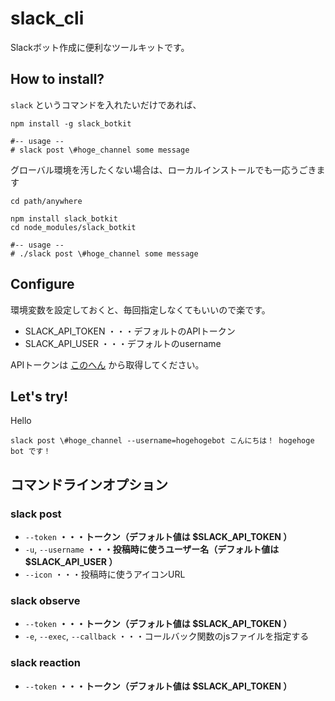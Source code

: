 # slack_cli
Slackボット作成に便利なツールキットです。

## How to install?

`slack` というコマンドを入れたいだけであれば、
```
npm install -g slack_botkit

#-- usage --
# slack post \#hoge_channel some message
```

グローバル環境を汚したくない場合は、ローカルインストールでも一応うごきます
```
cd path/anywhere

npm install slack_botkit
cd node_modules/slack_botkit

#-- usage --
# ./slack post \#hoge_channel some message
```

## Configure

環境変数を設定しておくと、毎回指定しなくてもいいので楽です。
* SLACK_API_TOKEN ・・・デフォルトのAPIトークン
* SLACK_API_USER ・・・デフォルトのusername

APIトークンは [このへん](https://api.slack.com/web) から取得してください。


## Let's try!

Hello
```
slack post \#hoge_channel --username=hogehogebot こんにちは！ hogehoge bot です！
```


## コマンドラインオプション

### slack post
* `--token` **・・・トークン（デフォルト値は $SLACK_API_TOKEN ）**
* `-u`, `--username` **・・・投稿時に使うユーザー名（デフォルト値は $SLACK_API_USER ）**
* `--icon` ・・・投稿時に使うアイコンURL

### slack observe
* `--token` **・・・トークン（デフォルト値は $SLACK_API_TOKEN ）**
* `-e`, `--exec`, `--callback` ・・・コールバック関数のjsファイルを指定する

### slack reaction
* `--token` **・・・トークン（デフォルト値は $SLACK_API_TOKEN ）**
